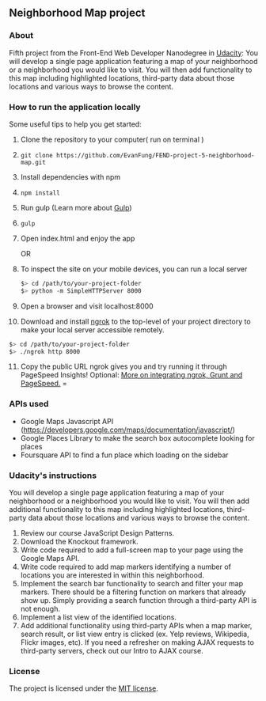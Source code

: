 ## Neighborhood Map project

### About

Fifth project from the Front-End Web Developer Nanodegree in [Udacity](https://www.udacity.com/): You will develop a single page application featuring a map of your neighborhood or a neighborhood you would like to visit. You will then add functionality to this map including highlighted locations, third-party data about those locations and various ways to browse the content.

### How to run the application locally

Some useful tips to help you get started:

1. Clone the repository to your computer( run on terminal )

2. ```
   git clone https://github.com/EvanFung/FEND-project-5-neighborhood-map.git
   ```

3. Install dependencies with npm

4. ```
   npm install
   ```

5. Run gulp (Learn more about <a href="https://gulpjs.com/">Gulp</a>)

6. ```
   gulp
   ```

7. Open index.html and enjoy the app

   OR

8. To inspect the site on your mobile devices, you can run a local server

   ```bash
   $> cd /path/to/your-project-folder
   $> python -m SimpleHTTPServer 8000
   ```

9. Open a browser and visit localhost:8000

10. Download and install [ngrok](https://ngrok.com/) to the top-level of your project directory to make your local server accessible remotely.

  ```bash
  $> cd /path/to/your-project-folder
  $> ./ngrok http 8000
  ```
11. Copy the public URL ngrok gives you and try running it through PageSpeed Insights! Optional: [More on integrating ngrok, Grunt and PageSpeed.](http://www.jamescryer.com/2014/06/12/grunt-pagespeed-and-ngrok-locally-testing/)
=
### APIs used

- Google Maps Javascript API (https://developers.google.com/maps/documentation/javascript/)
- Google Places Library to make the search box autocomplete looking for places
- Foursquare API to find a fun place which loading on the sidebar

### Udacity's instructions

You will develop a single page application featuring a map of your neighborhood or a neighborhood you would like to visit. You will then add additional functionality to this map including highlighted locations, third-party data about those locations and various ways to browse the content.

1. Review our course JavaScript Design Patterns.
2. Download the Knockout framework.
3. Write code required to add a full-screen map to your page using the Google Maps API.
4. Write code required to add map markers identifying a number of locations you are interested in within this neighborhood.
5. Implement the search bar functionality to search and filter your map markers. There should be a filtering function on markers that already show up. Simply providing a search function through a third-party API is not enough.
6. Implement a list view of the identified locations.
7. Add additional functionality using third-party APIs when a map marker, search result, or list view entry is clicked (ex. Yelp reviews, Wikipedia, Flickr images, etc). If you need a refresher on making AJAX requests to third-party servers, check out our Intro to AJAX course.

### License

The project is licensed under the [MIT license](license.txt).

